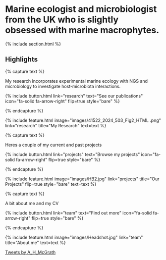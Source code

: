 ---
---

# Marine ecologist and microbiologist from the UK who is slightly obsessed with marine macrophytes. 




{% include section.html %}

## Highlights

{% capture text %}

My research incorporates experimental marine ecology with NGS and microbiology to investigate host-microbiota interactions.

{%
  include button.html
  link="research"
  text="See our publications"
  icon="fa-solid fa-arrow-right"
  flip=true
  style="bare"
%}

{% endcapture %}

{%
  include feature.html
  image="images/41522_2024_503_Fig2_HTML .png"
  link="research"
  title="My Research"
  text=text
%}

{% capture text %}

Heres a couple of my current and past projects

{%
  include button.html
  link="projects"
  text="Browse my projects"
  icon="fa-solid fa-arrow-right"
  flip=true
  style="bare"
%}

{% endcapture %}

{%
  include feature.html
  image="images/HB2.jpg"
  link="projects"
  title="Our Projects"
  flip=true
  style="bare"
  text=text
%}

{% capture text %}

A bit about me and my CV

{%
  include button.html
  link="team"
  text="Find out more"
  icon="fa-solid fa-arrow-right"
  flip=true
  style="bare"
%}

{% endcapture %}

{%
  include feature.html
  image="images/Headshot.jpg"
  link="team"
  title="About me"
  text=text
%}

<a class="twitter-timeline" data-width="500" data-height="300" data-theme="light" href="https://twitter.com/A_H_McGrath?ref_src=twsrc%5Etfw">Tweets by A_H_McGrath</a> <script async src="https://platform.twitter.com/widgets.js" charset="utf-8"></script>

